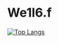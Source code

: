 # We1l6.f
[![Top Langs](https://github-readme-stats.vercel.app/api/top-langs/?username=We1l6)](https://github.com/We1l6/github-readme-stats)
